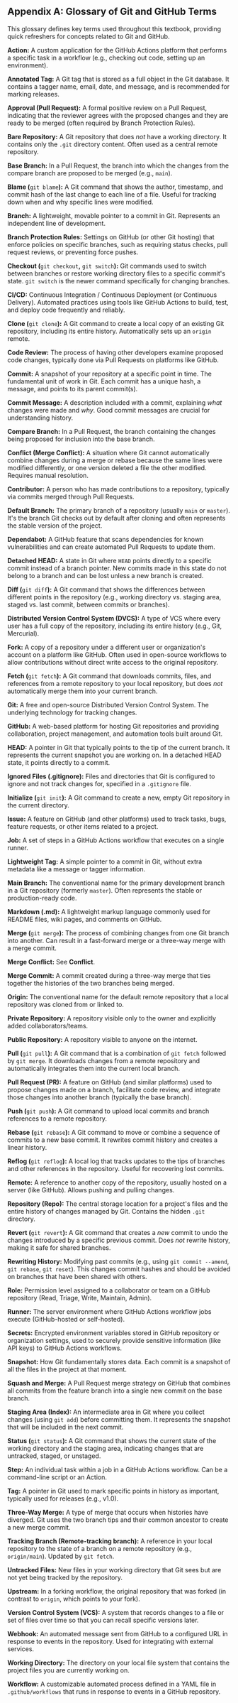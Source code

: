 ## Appendix A: Glossary of Git and GitHub Terms

This glossary defines key terms used throughout this textbook, providing quick refreshers for concepts related to Git and GitHub.

**Action:** A custom application for the GitHub Actions platform that performs a specific task in a workflow (e.g., checking out code, setting up an environment).

**Annotated Tag:** A Git tag that is stored as a full object in the Git database. It contains a tagger name, email, date, and message, and is recommended for marking releases.

**Approval (Pull Request):** A formal positive review on a Pull Request, indicating that the reviewer agrees with the proposed changes and they are ready to be merged (often required by Branch Protection Rules).

**Bare Repository:** A Git repository that does *not* have a working directory. It contains only the `.git` directory content. Often used as a central remote repository.

**Base Branch:** In a Pull Request, the branch into which the changes from the compare branch are proposed to be merged (e.g., `main`).

**Blame (**`git blame`**):** A Git command that shows the author, timestamp, and commit hash of the last change to each line of a file. Useful for tracking down when and why specific lines were modified.

**Branch:** A lightweight, movable pointer to a commit in Git. Represents an independent line of development.

**Branch Protection Rules:** Settings on GitHub (or other Git hosting) that enforce policies on specific branches, such as requiring status checks, pull request reviews, or preventing force pushes.

**Checkout (**`git checkout`**,** `git switch`**):** Git commands used to switch between branches or restore working directory files to a specific commit's state. `git switch` is the newer command specifically for changing branches.

**CI/CD:** Continuous Integration / Continuous Deployment (or Continuous Delivery). Automated practices using tools like GitHub Actions to build, test, and deploy code frequently and reliably.

**Clone (**`git clone`**):** A Git command to create a local copy of an existing Git repository, including its entire history. Automatically sets up an `origin` remote.

**Code Review:** The process of having other developers examine proposed code changes, typically done via Pull Requests on platforms like GitHub.

**Commit:** A snapshot of your repository at a specific point in time. The fundamental unit of work in Git. Each commit has a unique hash, a message, and points to its parent commit(s).

**Commit Message:** A description included with a commit, explaining *what* changes were made and *why*. Good commit messages are crucial for understanding history.

**Compare Branch:** In a Pull Request, the branch containing the changes being proposed for inclusion into the base branch.

**Conflict (Merge Conflict):** A situation where Git cannot automatically combine changes during a merge or rebase because the same lines were modified differently, or one version deleted a file the other modified. Requires manual resolution.

**Contributor:** A person who has made contributions to a repository, typically via commits merged through Pull Requests.

**Default Branch:** The primary branch of a repository (usually `main` or `master`). It's the branch Git checks out by default after cloning and often represents the stable version of the project.

**Dependabot:** A GitHub feature that scans dependencies for known vulnerabilities and can create automated Pull Requests to update them.

**Detached HEAD:** A state in Git where `HEAD` points directly to a specific commit instead of a branch pointer. New commits made in this state do not belong to a branch and can be lost unless a new branch is created.

**Diff (**`git diff`**):** A Git command that shows the differences between different points in the repository (e.g., working directory vs. staging area, staged vs. last commit, between commits or branches).

**Distributed Version Control System (DVCS):** A type of VCS where every user has a full copy of the repository, including its entire history (e.g., Git, Mercurial).

**Fork:** A copy of a repository under a different user or organization's account on a platform like GitHub. Often used in open-source workflows to allow contributions without direct write access to the original repository.

**Fetch (**`git fetch`**):** A Git command that downloads commits, files, and references from a remote repository to your local repository, but does *not* automatically merge them into your current branch.

**Git:** A free and open-source Distributed Version Control System. The underlying technology for tracking changes.

**GitHub:** A web-based platform for hosting Git repositories and providing collaboration, project management, and automation tools built around Git.

**HEAD:** A pointer in Git that typically points to the tip of the current branch. It represents the current snapshot you are working on. In a detached HEAD state, it points directly to a commit.

**Ignored Files (.gitignore):** Files and directories that Git is configured to ignore and not track changes for, specified in a `.gitignore` file.

**Initialize (**`git init`**):** A Git command to create a new, empty Git repository in the current directory.

**Issue:** A feature on GitHub (and other platforms) used to track tasks, bugs, feature requests, or other items related to a project.

**Job:** A set of steps in a GitHub Actions workflow that executes on a single runner.

**Lightweight Tag:** A simple pointer to a commit in Git, without extra metadata like a message or tagger information.

**Main Branch:** The conventional name for the primary development branch in a Git repository (formerly `master`). Often represents the stable or production-ready code.

**Markdown (.md):** A lightweight markup language commonly used for README files, wiki pages, and comments on GitHub.

**Merge (**`git merge`**):** The process of combining changes from one Git branch into another. Can result in a fast-forward merge or a three-way merge with a merge commit.

**Merge Conflict:** See **Conflict**.

**Merge Commit:** A commit created during a three-way merge that ties together the histories of the two branches being merged.

**Origin:** The conventional name for the default remote repository that a local repository was cloned from or linked to.

**Private Repository:** A repository visible only to the owner and explicitly added collaborators/teams.

**Public Repository:** A repository visible to anyone on the internet.

**Pull (**`git pull`**):** A Git command that is a combination of `git fetch` followed by `git merge`. It downloads changes from a remote repository and automatically integrates them into the current local branch.

**Pull Request (PR):** A feature on GitHub (and similar platforms) used to propose changes made on a branch, facilitate code review, and integrate those changes into another branch (typically the base branch).

**Push (**`git push`**):** A Git command to upload local commits and branch references to a remote repository.

**Rebase (**`git rebase`**):** A Git command to move or combine a sequence of commits to a new base commit. It rewrites commit history and creates a linear history.

**Reflog (**`git reflog`**):** A local log that tracks updates to the tips of branches and other references in the repository. Useful for recovering lost commits.

**Remote:** A reference to another copy of the repository, usually hosted on a server (like GitHub). Allows pushing and pulling changes.

**Repository (Repo):** The central storage location for a project's files and the entire history of changes managed by Git. Contains the hidden `.git` directory.

**Revert (**`git revert`**):** A Git command that creates a *new* commit to undo the changes introduced by a specific previous commit. Does *not* rewrite history, making it safe for shared branches.

**Rewriting History:** Modifying past commits (e.g., using `git commit --amend`, `git rebase`, `git reset`). This changes commit hashes and should be avoided on branches that have been shared with others.

**Role:** Permission level assigned to a collaborator or team on a GitHub repository (Read, Triage, Write, Maintain, Admin).

**Runner:** The server environment where GitHub Actions workflow jobs execute (GitHub-hosted or self-hosted).

**Secrets:** Encrypted environment variables stored in GitHub repository or organization settings, used to securely provide sensitive information (like API keys) to GitHub Actions workflows.

**Snapshot:** How Git fundamentally stores data. Each commit is a snapshot of all the files in the project at that moment.

**Squash and Merge:** A Pull Request merge strategy on GitHub that combines all commits from the feature branch into a single new commit on the base branch.

**Staging Area (Index):** An intermediate area in Git where you collect changes (using `git add`) before committing them. It represents the snapshot that will be included in the next commit.

**Status (**`git status`**):** A Git command that shows the current state of the working directory and the staging area, indicating changes that are untracked, staged, or unstaged.

**Step:** An individual task within a job in a GitHub Actions workflow. Can be a command-line script or an Action.

**Tag:** A pointer in Git used to mark specific points in history as important, typically used for releases (e.g., v1.0).

**Three-Way Merge:** A type of merge that occurs when histories have diverged. Git uses the two branch tips and their common ancestor to create a new merge commit.

**Tracking Branch (Remote-tracking branch):** A reference in your local repository to the state of a branch on a remote repository (e.g., `origin/main`). Updated by `git fetch`.

**Untracked Files:** New files in your working directory that Git sees but are not yet being tracked by the repository.

**Upstream:** In a forking workflow, the original repository that was forked (in contrast to `origin`, which points to your fork).

**Version Control System (VCS):** A system that records changes to a file or set of files over time so that you can recall specific versions later.

**Webhook:** An automated message sent from GitHub to a configured URL in response to events in the repository. Used for integrating with external services.

**Working Directory:** The directory on your local file system that contains the project files you are currently working on.

**Workflow:** A customizable automated process defined in a YAML file in `.github/workflows` that runs in response to events in a GitHub repository.
